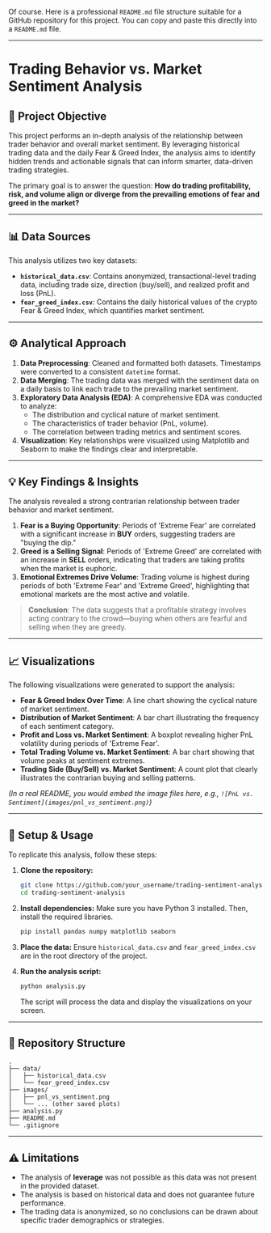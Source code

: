 Of course. Here is a professional `README.md` file structure suitable for a GitHub repository for this project. You can copy and paste this directly into a `README.md` file.

-----

# Trading Behavior vs. Market Sentiment Analysis

## 📖 Project Objective

This project performs an in-depth analysis of the relationship between trader behavior and overall market sentiment. By leveraging historical trading data and the daily Fear & Greed Index, the analysis aims to identify hidden trends and actionable signals that can inform smarter, data-driven trading strategies.

The primary goal is to answer the question: **How do trading profitability, risk, and volume align or diverge from the prevailing emotions of fear and greed in the market?**

-----

## 📊 Data Sources

This analysis utilizes two key datasets:

  * **`historical_data.csv`**: Contains anonymized, transactional-level trading data, including trade size, direction (buy/sell), and realized profit and loss (PnL).
  * **`fear_greed_index.csv`**: Contains the daily historical values of the crypto Fear & Greed Index, which quantifies market sentiment.

-----

## ⚙️ Analytical Approach

1.  **Data Preprocessing**: Cleaned and formatted both datasets. Timestamps were converted to a consistent `datetime` format.
2.  **Data Merging**: The trading data was merged with the sentiment data on a daily basis to link each trade to the prevailing market sentiment.
3.  **Exploratory Data Analysis (EDA)**: A comprehensive EDA was conducted to analyze:
      * The distribution and cyclical nature of market sentiment.
      * The characteristics of trader behavior (PnL, volume).
      * The correlation between trading metrics and sentiment scores.
4.  **Visualization**: Key relationships were visualized using Matplotlib and Seaborn to make the findings clear and interpretable.

-----

## 💡 Key Findings & Insights

The analysis revealed a strong contrarian relationship between trader behavior and market sentiment.

1.  **Fear is a Buying Opportunity**: Periods of 'Extreme Fear' are correlated with a significant increase in **BUY** orders, suggesting traders are "buying the dip."
2.  **Greed is a Selling Signal**: Periods of 'Extreme Greed' are correlated with an increase in **SELL** orders, indicating that traders are taking profits when the market is euphoric.
3.  **Emotional Extremes Drive Volume**: Trading volume is highest during periods of both 'Extreme Fear' and 'Extreme Greed', highlighting that emotional markets are the most active and volatile.

> **Conclusion**: The data suggests that a profitable strategy involves acting contrary to the crowd—buying when others are fearful and selling when they are greedy.

-----

## 📈 Visualizations

The following visualizations were generated to support the analysis:

  * **Fear & Greed Index Over Time**: A line chart showing the cyclical nature of market sentiment.
  * **Distribution of Market Sentiment**: A bar chart illustrating the frequency of each sentiment category.
  * **Profit and Loss vs. Market Sentiment**: A boxplot revealing higher PnL volatility during periods of 'Extreme Fear'.
  * **Total Trading Volume vs. Market Sentiment**: A bar chart showing that volume peaks at sentiment extremes.
  * **Trading Side (Buy/Sell) vs. Market Sentiment**: A count plot that clearly illustrates the contrarian buying and selling patterns.

*(In a real README, you would embed the image files here, e.g., `![PnL vs. Sentiment](images/pnl_vs_sentiment.png)`)*

-----

## 🚀 Setup & Usage

To replicate this analysis, follow these steps:

1.  **Clone the repository:**

    ```bash
    git clone https://github.com/your_username/trading-sentiment-analysis.git
    cd trading-sentiment-analysis
    ```

2.  **Install dependencies:**
    Make sure you have Python 3 installed. Then, install the required libraries.

    ```bash
    pip install pandas numpy matplotlib seaborn
    ```

3.  **Place the data:**
    Ensure `historical_data.csv` and `fear_greed_index.csv` are in the root directory of the project.

4.  **Run the analysis script:**

    ```bash
    python analysis.py
    ```

    The script will process the data and display the visualizations on your screen.

-----

## 📂 Repository Structure

```
.
├── data/
│   ├── historical_data.csv
│   └── fear_greed_index.csv
├── images/
│   ├── pnl_vs_sentiment.png
│   └── ... (other saved plots)
├── analysis.py
├── README.md
└── .gitignore
```

-----

## ⚠️ Limitations

  * The analysis of **leverage** was not possible as this data was not present in the provided dataset.
  * The analysis is based on historical data and does not guarantee future performance.
  * The trading data is anonymized, so no conclusions can be drawn about specific trader demographics or strategies.

